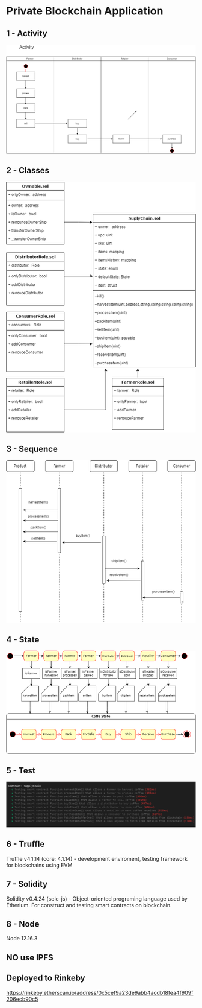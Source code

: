 # Private Blockchain Application

## 1 - Activity

  ![Activity](./images/Activity.drawio.png)

## 2 - Classes

  ![class](./images/class.drawio.png)

## 3 - Sequence

  ![sequence](./images/sequence.drawio.png)

## 4 - State

  ![state](./images/state.drawio.png)

## 5 - Test

  ![state](./images/test.png)

## 6 - Truffle

  Truffle v4.1.14 (core: 4.1.14) - development enviroment, testing framework for blockchains using EVM

## 7 - Solidity

  Solidity v0.4.24 (solc-js) - Object-oriented programing language used by Etherium. For construct and testing smart contracts on blockchain.

## 8 - Node

  Node 12.16.3

## NO use IPFS

## Deployed to Rinkeby

https://rinkeby.etherscan.io/address/0x5cef9a23de9abb4acdb18fea4f909f206ecb90c5